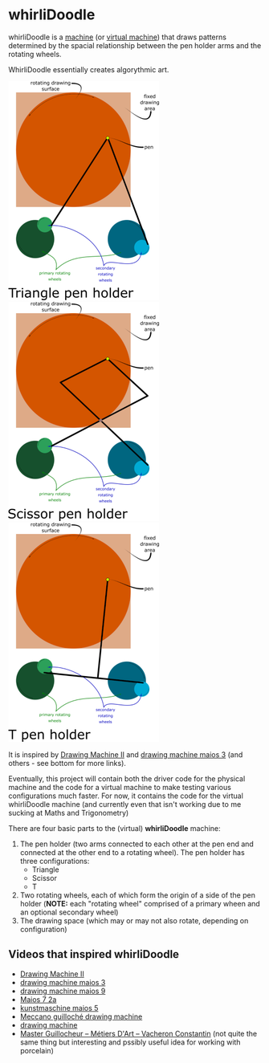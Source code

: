 # whirliDoodle

whirliDoodle is a [machine](README_physical-whirliDoodle-machine.md) (or [virtual machine](README_virtual-whirliDoodle.md)) that draws patterns determined by the spacial relationship between the pen holder arms and the rotating wheels.

WhirliDoodle essentially creates algorythmic art.

![Triangle pen holder](./svg/whirliDoodle-design__triangle_sm.png)
![Scissor pen holder](./svg/whirliDoodle-design__scissor_sm.png)
![T pen holder](./svg/whirliDoodle-design__T_sm.png)

It is inspired by [Drawing Machine II](https://www.youtube.com/watch?v=BG9e06IWAxE) and [drawing machine maios 3](https://www.youtube.com/watch?v=rukYhTylK_M) (and others - see bottom for more links).

Eventually, this project will contain both the driver code for the physical machine and the code for a virtual machine to make testing various configurations much faster. For now, it contains the code for the virtual whirliDoodle machine (and currently even that isn't working due to me sucking at Maths and Trigonometry)

There are four basic parts to the (virtual) __whirliDoodle__ machine:
1. The pen holder (two arms connected to each other at the pen end and connected at the other end to a rotating wheel). The pen holder has three configurations:
   * Triangle
   * Scissor
   * T
2. Two rotating wheels, each of which form the origin of a side of the pen holder (__NOTE:__ each "rotating wheel" comprised of a primary wheen and an optional secondary wheel)
3. The drawing space (which may or may not also rotate, depending on configuration)


## Videos that inspired whirliDoodle

* [Drawing Machine II](https://www.youtube.com/watch?v=BG9e06IWAxE)
* [drawing machine maios 3](https://www.youtube.com/watch?v=rukYhTylK_M)
* [drawing machine maios 9](https://www.youtube.com/watch?v=akI78l1gXkU)
* [Maios 7 2a](https://www.youtube.com/watch?v=nnPEJYOR9nM)
* [kunstmaschine maios 5 ](https://www.youtube.com/watch?v=W5mE010nZKA)
* [Meccano guilloch&eacute; drawing machine](https://www.youtube.com/watch?v=Csf-62DfY48)
* [drawing machine ](https://www.youtube.com/watch?v=2DjvtjgRdGA)
*	[Master Guillocheur &ndash; M&eacute;tiers D'Art &ndash;  Vacheron Constantin](https://www.youtube.com/watch?v=gbQgvNlVf2c) (not quite the same thing but interesting and pssibly useful idea for working with porcelain)

